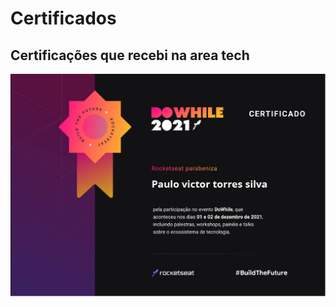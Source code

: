 # Certificados

## Certificações que recebi na area tech

<img src="Imagens\certificado-rocketseat-dowhile-202110241024_1.jpg" style="width:700px">
